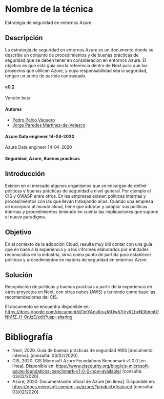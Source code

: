 # Nombre de la técnica
Estrategia de seguridad en entornos Azure

## Descripción
La estrategia de seguridad en entornos Azure es un documento donde se describe un conjunto de procedimientos y de buenas prácticas de seguridad que se deben tener en consideracion en entornos Azure. El objetivo es que esta guía sea la referencia dentro de Next para que los proyectos que utilicen Azure, y cuya responsabilidad sea la seguridad, tengan un punto de partida contrastado. 

#### v0.2
Versión beta

#### Autores
* [Pedro Pablo Vaquero](mailto:pedropablo.vaquero.next@bbva.com)
* [Jorge Paredes Martínez-de-Velasco](mailto:j.paredes.mvelasco.next@bbva.com)

#### Azure Data engineer  14-04-2020
Azure Data engineer 14-04-2020

#### Seguridad, Azure, Buenas practicas

## Introducción
Existen en el mercado algunos organismos que se encargan de definir políticas y buenas prácticas de seguridad a nivel general. Por ejemplo el CIS y OWASP entre otros. En las empresas existen políticas internas y procedimientos con las que llevan trabajando años. Cuando una empresa se incorpora al mundo cloud, tiene que adoptar y adaptar sus políticas internas y procedimientos teniendo en cuenta las implicaciones que supone el nuevo paradigma. 

## Objetivo
En el contexto de la adopción Cloud, resulta muy útil contar con una guía que en base a la experiencia y a los informes elaborados por entidades reconocidas en la industria, sirva como punto de partida para establecer políticas y procedimientos en matería de seguridad en entornos Azure.

## Solución
Recopilación de políticas y buenas practicas a partir de la experiencia de otros proyectos en Next, con otras nubes (AWS) y teniendo como base las recomendaciones del CIS.

El documento se encuentra disponible en: https://docs.google.com/document/d/1mYAnsKruzMUwfj7iIryKLhxNDbhmUfNh1fZ_H-OrJzE/edit?usp=sharing

# Bibliografía
  - Next, 2020. Guía de buenas prácticas de seguridad AWS [documento interno]. [consulta: 03/02/2020]. 
  - CIS, 2020. CIS Microsoft Azure Foundations Benchmark v1.0.0 [en línea]. Disponible en: https://www.cisecurity.org/blog/cis-microsoft-azure-foundations-benchmark-v1-0-0-now-available/ [consulta: 03/02/2020].
  - Azure, 2020. Documentación oficial de Azure [en línea]. Disponible en: https://docs.microsoft.com/en-us/azure/?product=featured [consulta: 03/02/2020]

